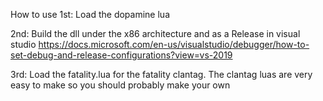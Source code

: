   How to use
1st: Load the dopamine lua

2nd: Build the dll under the x86 architecture and as a Release in visual studio https://docs.microsoft.com/en-us/visualstudio/debugger/how-to-set-debug-and-release-configurations?view=vs-2019

3rd: Load the fatality.lua for the fatality clantag. The clantag luas are very easy to make so you should probably make your own
